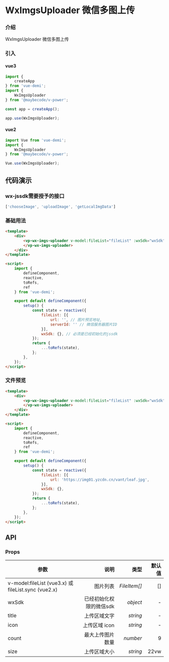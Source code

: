 # WxImgsUploader 微信多图上传

### 介绍

WxImgsUploader 微信多图上传
 

### 引入

#### vue3

```js
import {
    createApp
} from 'vue-demi';
import {
    WxImgsUploader
} from '@maybecode/v-power';

const app = createApp();

app.use(WxImgsUploader);
```

#### vue2

```js
import Vue from 'vue-demi';
import {
    WxImgsUploader
} from '@maybecode/v-power';

Vue.use(WxImgsUploader);
```

## 代码演示

### wx-jssdk需要授予的接口 

```js
['chooseImage', 'uploadImage', 'getLocalImgData']
```

### 基础用法

```html
<template>
    <div>
        <vp-wx-imgs-uploader v-model:fileList="fileList" :wxSdk="wxSdk">
        </vp-wx-imgs-uploader>
    </div>
</template>

<script>
    import {
        defineComponent,
        reactive,
        toRefs,
        ref
    } from 'vue-demi';

    export default defineComponent({
        setup() {
            const state = reactive({
                fileList: [{
                    url: '', // 图片预览地址,
                    serverId: '' // 微信服务器图片ID
                }],
                wxSdk: {}, // 必须是已经初始化的jssdk
            });
            return {
                ...toRefs(state),
            };
        },
    });
</script>
```

### 文件预览

```html
<template>
    <div>
        <vp-wx-imgs-uploader v-model:fileList="fileList" :wxSdk="wxSdk">
        </vp-wx-imgs-uploader>
    </div>
</template>

<script>
    import {
        defineComponent,
        reactive,
        toRefs,
        ref
    } from 'vue-demi';

    export default defineComponent({
        setup() {
            const state = reactive({
                fileList: [{
                    url: 'https://img01.yzcdn.cn/vant/leaf.jpg',
                }],
                wxSdk: {},
            });
            return {
                ...toRefs(state),
            };
        },
    });
</script>
```

## API

### Props

| 参数                                                |                    说明 |         类型 | 默认值 |
| --------------------------------------------------- | ----------------------: | -----------: | -----: |
| v-model:fileList (vue3.x) 或 fileList.sync (vue2.x) |                图片列表 | _FileItem[]_ |     [] |
| wxSdk                                               | 已经初始化权限的微信sdk |     _object_ |      - |
| title                                               |            上传区域文字 |     _string_ |      - |
| icon                                                |           上传区域 icon |     _string_ |      - |
| count                                               |        最大上传图片数量 |     _number_ |      9 |
| size                                                |            上传区域大小 |     _string_ |   22vw |
